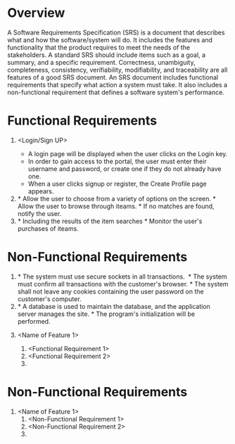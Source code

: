 # Overview

A Software Requirements Specification (SRS) is a document that describes what and how the software/system will do. It includes the features and functionality that the product requires to meet the needs of the stakeholders. A standard SRS should include items such as a goal, a summary, and a specific requirement. Correctness, unambiguity, completeness, consistency, verifiability, modifiability, and traceability are all features of a good SRS document. An SRS document includes functional requirements that specify what action a system must take. It also includes a non-functional requirement that defines a software system's performance.

# Functional Requirements

1. <Login/Sign UP>
   * A login page will be displayed when the user clicks on the Login key.
   * In order to gain access to the portal, the user must enter their username and password, or create one if they do not already have one.
   * When a user clicks signup or register, the Create Profile page appears.

2. <Search facilty>
   * Allow the user to choose from a variety of options on the screen.
   * Allow the user to browse through iteams.
   * If no matches are found, notify the user. 
   

3. <Display the items>
   * Including the results of the item searches
   * Monitor the user's purchases of iteams.

# Non-Functional Requirements

1. <Security>
    * The system must use secure sockets in all transactions. 
    * The system must confirm all transactions with the customer's browser.
    * The system shall not leave any cookies containing the user password on the customer's computer.

2. <Maintainability>
   * A database is used to maintain the database, and the application server manages the site.
   * The program's initialization will be performed.

1. <Name of Feature 1>
    1. <Functional Requirement 1>
    2. <Functional Requirement 2>
    3. <And so on>

# Non-Functional Requirements

1. <Name of Feature 1>
    1. <Non-Functional Requirement 1>
    2. <Non-Functional Requirement 2>
    3. <And so on>
